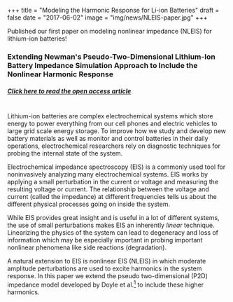 +++
title = "Modeling the Harmonic Response for Li-ion Batteries"
draft = false
date = "2017-06-02"
image = "img/news/NLEIS-paper.jpg"
+++

Published our first paper on modeling nonlinear impedance (NLEIS) for lithium-ion batteries!

<!--more-->
### Extending Newman's Pseudo-Two-Dimensional Lithium-Ion Battery Impedance Simulation Approach to Include the Nonlinear Harmonic Response
##### <a href="http://jes.ecsdl.org/content/164/11/E3311" target="blank"><i class="ai ai-open-access"></i>Click here to read the open access article</a>
<br>
Lithium-ion batteries are complex electrochemical systems which store energy to power everything from our cell phones and electric vehicles to large grid scale energy storage.
To improve how we study and develop new battery materials as well as monitor and control batteries in their daily operations, electrochemical researchers rely on diagnostic techniques for probing the internal state of the system.

Electrochemical impedance spectroscopy (EIS) is a commonly used tool for noninvasively analyzing many electrochemical systems.
EIS works by applying a small perturbation in the current or voltage and measuring the resulting voltage or current.
The relationship between the voltage and current (called the impedance) at different frequencies tells us about the different physical processes going on inside the system.

While EIS provides great insight and is useful in a lot of different systems, the use of small perturbations makes EIS an inherently _linear_ technique.
Linearizing the physics of the system can lead to degeneracy and loss of information which may be especially important in probing important nonlinear phenomena like side reactions (degradation).

A natural extension to EIS is nonlinear EIS (NLEIS) in which moderate amplitude perturbations are used to excite harmonics in the system response.
In this paper we extend the pseudo two-dimensional (P2D) impedance model developed by Doyle et al.<a href="http://jes.ecsdl.org/content/147/1/99" target="_blank"><sup>1</sup></a> to include these higher harmonics.
